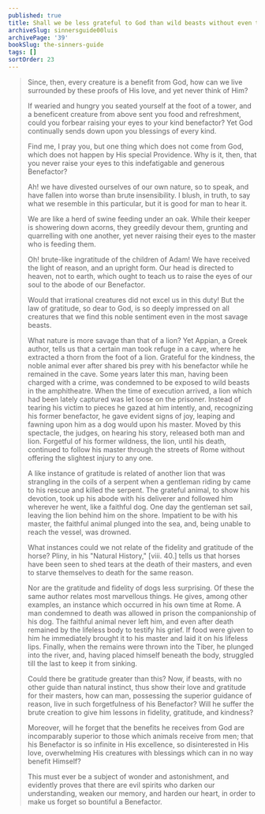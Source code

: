```yaml
---
published: true
title: Shall we be less grateful to God than wild beasts without even the light of reason are to us?
archiveSlug: sinnersguide00luis
archivePage: '39'
bookSlug: the-sinners-guide
tags: []
sortOrder: 23
---
```


> Since, then, every creature is a benefit from God, how can we live surrounded by these proofs of His love, and yet never think of Him?
>
> If wearied and hungry you seated yourself at the foot of a tower, and a beneficent creature from above sent you food and refreshment, could you forbear raising your eyes to your kind benefactor? Yet God continually sends down upon you blessings of every kind.
>
> Find me, I pray you, but one thing which does not come from God, which does not happen by His special Providence. Why is it, then, that you never raise your eyes to this indefatigable and generous Benefactor?
>
> Ah! we have divested ourselves of our own nature, so to speak, and have fallen into worse than brute insensibility. I blush, in truth, to say what we resemble in this particular, but it is good for man to hear it.
>
> We are like a herd of swine feeding under an oak. While their keeper is showering down acorns, they greedily devour them, grunting and quarrelling with one another, yet never raising their eyes to the master who is feeding them.
>
> Oh! brute-like ingratitude of the children of Adam! We have received the light of reason, and an upright form. Our head is directed to heaven, not to earth, which ought to teach us to raise the eyes of our soul to the abode of our Benefactor.
>
> Would that irrational creatures did not excel us in this duty! But the law of gratitude, so dear to God, is so deeply impressed on all creatures that we find this noble sentiment even in the most savage beasts.
>
> What nature is more savage than that of a lion? Yet Appian, a Greek author, tells us that a certain man took refuge in a cave, where he extracted a thorn from the foot of a lion. Grateful for the kindness, the noble animal ever after shared bis prey with his benefactor while he remained in the cave. Some years later this man, having been charged with a crime, was condemned to be exposed to wild beasts in the amphitheatre. When the time of execution arrived, a lion which had been lately captured was let loose on the prisoner. Instead of tearing his victim to pieces he gazed at him intently, and, recognizing his former benefactor, he gave evident signs of joy, leaping and fawning upon him as a dog would upon his master. Moved by this spectacle, the judges, on hearing his story, released both man and lion. Forgetful of his former wildness, the lion, until his death, continued to follow his master through the streets of Rome without offering the slightest injury to any one.
>
> A like instance of gratitude is related of another lion that was strangling in the coils of a serpent when a gentleman riding by came to his rescue and killed the serpent. The grateful animal, to show his devotion, took up his abode with his deliverer and followed him wherever he went, like a faithful dog. One day the gentleman set sail, leaving the lion behind him on the shore. Impatient to be with his master, the faithful animal plunged into the sea, and, being unable to reach the vessel, was drowned.
>
> What instances could we not relate of the fidelity and gratitude of the horse? Pliny, in his "Natural History," [viii. 40.] tells us that horses have been seen to shed tears at the death of their masters, and even to starve themselves to death for the same reason.
>
> Nor are the gratitude and fidelity of dogs less surprising. Of these the same author relates most marvellous things. He gives, among other examples, an instance which occurred in his own time at Rome. A man condemned to death was allowed in prison the companionship of his dog. The faithful animal never left him, and even after death remained by the lifeless body to testify his grief. If food were given to him he immediately brought it to his master and laid it on his lifeless lips. Finally, when the remains were thrown into the Tiber, he plunged into the river, and, having placed himself beneath the body, struggled till the last to keep it from sinking.
>
> Could there be gratitude greater than this? Now, if beasts, with no other guide than natural instinct, thus show their love and gratitude for their masters, how can man, possessing the superior guidance of reason, live in such forgetfulness of his Benefactor? Will he suffer the brute creation to give him lessons in fidelity, gratitude, and kindness?
>
> Moreover, will he forget that the benefits he receives from God are incomparably superior to those which animals receive from men; that his Benefactor is so infinite in His excellence, so disinterested in His love, overwhelming His creatures with blessings which can in no way benefit Himself?
>
> This must ever be a subject of wonder and astonishment, and evidently proves that there are evil spirits who darken our understanding, weaken our memory, and harden our heart, in order to make us forget so bountiful a Benefactor.
